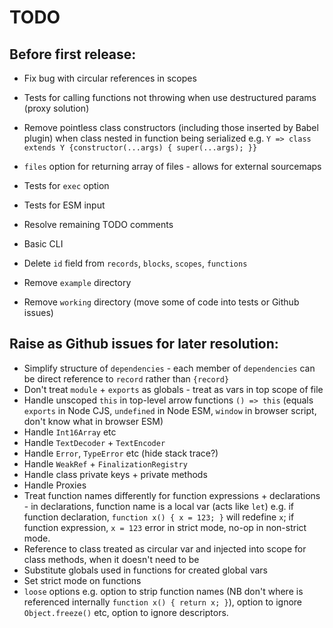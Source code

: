 # TODO

## Before first release:

* Fix bug with circular references in scopes
* Tests for calling functions not throwing when use destructured params (proxy solution)
* Remove pointless class constructors (including those inserted by Babel plugin) when class nested in function being serialized e.g. `Y => class extends Y {constructor(...args) { super(...args); }}`
* `files` option for returning array of files - allows for external sourcemaps
* Tests for `exec` option
* Tests for ESM input
* Resolve remaining TODO comments
* Basic CLI

* Delete `id` field from `records`, `blocks`, `scopes`, `functions`
* Remove `example` directory
* Remove `working` directory (move some of code into tests or Github issues)

## Raise as Github issues for later resolution:

* Simplify structure of `dependencies` - each member of `dependencies` can be direct reference to `record` rather than `{record}`
* Don't treat `module` + `exports` as globals - treat as vars in top scope of file
* Handle unscoped `this` in top-level arrow functions `() => this` (equals `exports` in Node CJS, `undefined` in Node ESM, `window` in browser script, don't know what in browser ESM)
* Handle `Int16Array` etc
* Handle `TextDecoder` + `TextEncoder`
* Handle `Error`, `TypeError` etc (hide stack trace?)
* Handle `WeakRef` + `FinalizationRegistry`
* Handle class private keys + private methods
* Handle Proxies
* Treat function names differently for function expressions + declarations - in declarations, function name is a local var (acts like `let`) e.g. if function declaration, `function x() { x = 123; }` will redefine `x`; if function expression, `x = 123` error in strict mode, no-op in non-strict mode.
* Reference to class treated as circular var and injected into scope for class methods, when it doesn't need to be
* Substitute globals used in functions for created global vars
* Set strict mode on functions
* `loose` options e.g. option to strip function names (NB don't where is referenced internally `function x() { return x; }`), option to ignore `Object.freeze()` etc, option to ignore descriptors.
